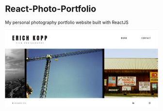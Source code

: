 # React-Photo-Portfolio
My personal photography portfolio website built with ReactJS

![Screenshot](screenshot.png)
